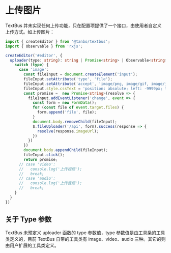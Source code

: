 <h1 uiAnchor id="上传图片">上传图片</h1>

TextBus 并未实现任何上传功能，只在配置项提供了一个接口，由使用者自定义上传方式。如上传图片：

```typescript
import { createEditor } from '@tanbo/textbus';
import { Observable } from 'rxjs';

createEditor('#editor', {
  uploader(type: string): string | Promise<string> | Observable<string> {
    switch (type) {
      case 'image':
        const fileInput = document.createElement('input');
        fileInput.setAttribute('type', 'file');
        fileInput.setAttribute('accept', 'image/png, image/gif, image/jpeg, image/bmp, image/x-icon');
        fileInput.style.cssText = 'position: absolute; left: -9999px; top: -9999px; opacity: 0';
        const promise =  new Promise<string>(resolve => {
          fileInput.addEventListener('change', event => {
            const form = new FormData();
            for (const file of event.target.files) {
              form.append('file', file);
            }
            document.body.removeChild(fileInput);
            $.fileUploader('/api', form).success(response => {
              resolve(response.imageUrl);
            })
          })
        })
        document.body.appendChild(fileInput);
        fileInput.click();
        return promise;
      // case 'video':
      //   console.log('上传视频');
      //   break;
      // case 'audio':
      //   console.log('上传音频');
      //   break;
    }
  }
})
```

<h2 uiAnchor id="关于-Type-参数">关于 Type 参数</h2>

TextBus 未预定义 uploader 函数的 type 参数值，type 参数值是由工具条的工具类定义的，目前 TextBus 自带的工具类有 image、video、audio 三种。其它的则由用户扩展的工具类定义。
